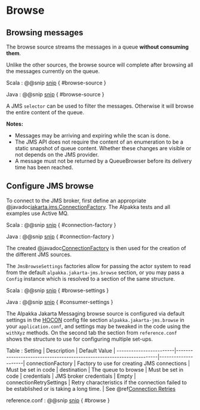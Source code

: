 # Browse

## Browsing messages

The browse source streams the messages in a queue **without consuming them**.

Unlike the other sources, the browse source will complete after browsing all the messages currently on the queue.

Scala
: @@snip [snip](/jakarta-jms/src/test/scala/docs/scaladsl/JmsConnectorsSpec.scala) { #browse-source }

Java
: @@snip [snip](/jakarta-jms/src/test/java/docs/javadsl/JmsConnectorsTest.java) { #browse-source }

A JMS `selector` can be used to filter the messages. Otherwise it will browse the entire content of the queue.


**Notes:**

*  Messages may be arriving and expiring while the scan is done.
*  The JMS API does not require the content of an enumeration to be a static snapshot of queue content. Whether these changes are visible or not depends on the JMS provider.
*  A message must not be returned by a QueueBrowser before its delivery time has been reached.



## Configure JMS browse

To connect to the JMS broker, first define an appropriate @javadoc[jakarta.jms.ConnectionFactory](jakarta.jms.ConnectionFactory). The Alpakka tests and all examples use Active MQ.

Scala
: @@snip [snip](/jakarta-jms/src/test/scala/docs/scaladsl/JmsConnectorsSpec.scala) { #connection-factory }

Java
: @@snip [snip](/jakarta-jms/src/test/java/docs/javadsl/JmsConnectorsTest.java) { #connection-factory }


The created @javadoc[ConnectionFactory](jakarta.jms.ConnectionFactory) is then used for the creation of the different JMS sources.


The `JmsBrowseSettings` factories allow for passing the actor system to read from the default  `alpakka.jakarta-jms.browse` section, or you may pass a `Config` instance which is resolved to a section of the same structure. 

Scala
: @@snip [snip](/jakarta-jms/src/test/scala/docs/scaladsl/JmsSettingsSpec.scala) { #browse-settings }

Java
: @@snip [snip](/jakarta-jms/src/test/java/docs/javadsl/JmsSettingsTest.java) { #consumer-settings }


The Alpakka Jakarta Messaging browse source is configured via default settings in the [HOCON](https://github.com/lightbend/config#using-hocon-the-json-superset) config file section `alpakka.jakarta-jms.browse` in your `application.conf`, and settings may be tweaked in the code using the `withXyz` methods. On the second tab the section from `reference.conf` shows the structure to use for configuring multiple set-ups.

Table
: Setting               | Description                                                          | Default Value       | 
------------------------|----------------------------------------------------------------------|---------------------|
connectionFactory       | Factory to use for creating JMS connections                          | Must be set in code |
destination             | The queue to browse                                                  | Must be set in code |
credentials             | JMS broker credentials                                               | Empty               |
connectionRetrySettings | Retry characteristics if the connection failed to be established or is taking a long time. | See @ref[Connection Retries](producer.md#connection-retries) 

reference.conf
: @@snip [snip](/jakarta-jms/src/main/resources/reference.conf) { #browse }

